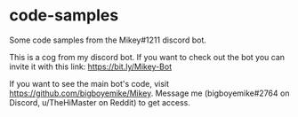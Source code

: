 # code-samples
Some code samples from the Mikey#1211 discord bot.

This is a cog from my discord bot. If you want to check out the bot you can invite it with this link: https://bit.ly/Mikey-Bot 

If you want to see the main bot's code, visit https://github.com/bigboyemike/Mikey. Message me (bigboyemike#2764 on Discord, u/TheHiMaster on Reddit) to get access.
